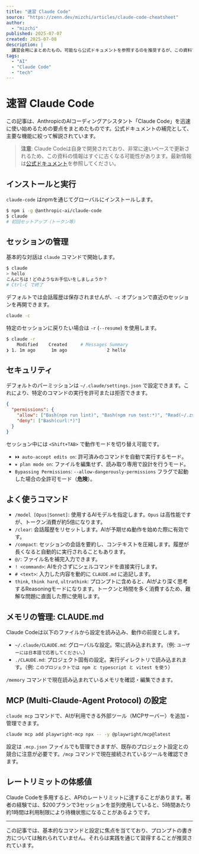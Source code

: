```yaml
---
title: "速習 Claude Code"
source: "https://zenn.dev/mizchi/articles/claude-code-cheatsheet"
author:
  - "mizchi"
published: 2025-07-07
created: 2025-07-08
description: |
  講習会用にまとめたもの。可能なら公式ドキュメントを参照するのを推奨するが、この資料ではサッと使いはじめるために要点を絞って解説する。
tags:
  - "AI"
  - "Claude Code"
  - "tech"
---
```


# 速習 Claude Code

この記事は、AnthropicのAIコーディングアシスタント「Claude Code」を迅速に使い始めるための要点をまとめたものです。公式ドキュメントの補完として、主要な機能に絞って解説されています。

> **注意**: Claude Codeは自身で開発されており、非常に速いペースで更新されるため、この資料の情報はすぐに古くなる可能性があります。最新情報は[公式ドキュメント](https://docs.anthropic.com/ja/docs/welcome)を参照してください。

## インストールと実行

`claude-code` はnpmを通じてグローバルにインストールします。

```bash
$ npm i -g @anthropic-ai/claude-code
$ claude
# 初回セットアップ（トークン等）
```

## セッションの管理

基本的な対話は `claude` コマンドで開始します。

```bash
$ claude
> hello
こんにちは！どのようなお手伝いをしましょうか？
# Ctrl-C で終了
```

デフォルトでは会話履歴は保存されませんが、`-c` オプションで直近のセッションを再開できます。

```bash
claude -c
```

特定のセッションに戻りたい場合は `-r` (`--resume`) を使用します。

```bash
$ claude -r
    Modified    Created     # Messages Summary
❯ 1. 1m ago      1m ago               2 hello
```

## セキュリティ

デフォルトのパーミッションは `~/.claude/settings.json` で設定できます。これにより、特定のコマンドの実行を許可または拒否できます。

```json
{
  "permissions": {
    "allow": ["Bash(npm run lint)", "Bash(npm run test:*)", "Read(~/.zshrc)"],
    "deny": ["Bash(curl:*)"]
  }
}
```

セッション中には `<Shift+TAB>` で動作モードを切り替え可能です。

* `⏵⏵ auto-accept edits on`: 許可済みのコマンドを自動で実行するモード。
* `⏸ plan mode on`: ファイルを編集せず、読み取り専用で設計を行うモード。
* `Bypassing Permissions`: `--allow-dangerously-permissions` フラグで起動した場合の全許可モード（**危険**）。

## よく使うコマンド

* `/model [Opus|Sonnet]`: 使用するAIモデルを指定します。`Opus` は高性能ですが、トークン消費が約5倍になります。
* `/clear`: 会話履歴をリセットします。AIが予期せぬ動作を始めた際に有効です。
* `/compact`: セッションの会話を要約し、コンテキストを圧縮します。履歴が長くなると自動的に実行されることもあります。
* `@/`: ファイル名を補完入力できます。
* `! <command>`: AIを介さずにシェルコマンドを直接実行します。
* `# <text>`: 入力した内容を動的に `CLAUDE.md` に追記します。
* `think`, `think hard`, `ultrathink`: プロンプトに含めると、AIがより深く思考するReasoningモードになります。トークンと時間を多く消費するため、難解な問題に直面した際に使用します。

## メモリの管理: CLAUDE.md

Claude Codeは以下のファイルから設定を読み込み、動作の前提とします。

* `~/.claude/CLAUDE.md`: グローバルな設定。常に読み込まれます。（例: `ユーザーには日本語で応答してください。`）
* `./CLAUDE.md`: プロジェクト固有の設定。実行ディレクトリで読み込まれます。（例: `このプロジェクトでは npm と typescript と vitest を使う`）

`/memory` コマンドで現在読み込まれているメモリを確認・編集できます。

## MCP (Multi-Claude-Agent Protocol) の設定

`claude mcp` コマンドで、AIが利用できる外部ツール（MCPサーバー）を追加・管理できます。

```bash
claude mcp add playwright-mcp npx -- -y @playwright/mcp@latest
```

設定は `.mcp.json` ファイルでも管理できますが、既存のプロジェクト設定との競合に注意が必要です。`/mcp` コマンドで現在接続されているツールを確認できます。

## レートリミットの体感値

Claude Codeを多用すると、APIのレートリミットに達することがあります。著者の経験では、$200プランで3セッションを並列使用していると、5時間あたり約1時間は利用制限により待機状態になることがあるようです。

---

この記事では、基本的なコマンドと設定に焦点を当てており、プロンプトの書き方については触れられていません。それらは実践を通じて習得することが推奨されています。
